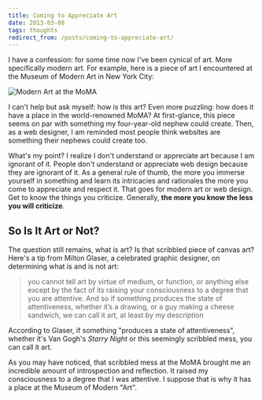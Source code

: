 ```yaml
---
title: Coming to Appreciate Art
date: 2013-03-08
tags: thoughts
redirect_from: /posts/coming-to-appreciate-art/
---
```


I have a confession: for some time now I've been cynical of art. More specifically modern art. For example, here is a piece of art I encountered at the Museum of Modern Art in New York City:

![Modern Art at the MoMA](https://pbs.twimg.com/media/A-wPHGACcAA7xOB.jpg)

I can't help but ask myself: how is this art? Even more puzzling: how does it have a place in the world-renowned MoMA? At first-glance, this piece seems on par with something my four-year-old nephew could create. Then, as a web designer, I am reminded most people think websites are something their nephews could create too.

What's my point? I realize I don't understand or appreciate art because I am ignorant of it. People don't understand or appreciate web design because they are ignorant of it. As a general rule of thumb, the more you immerse yourself in something and learn its intricacies and rationales the more you come to appreciate and respect it. That goes for modern art or web design. Get to know the things you criticize. Generally, **the more you know the less you will criticize**.

## So Is It Art or Not?

The question still remains, what is art? Is that scribbled piece of canvas art? Here's a tip from Milton Glaser, a celebrated graphic designer, on determining what is and is not art:

> you cannot tell art by virtue of medium, or function, or anything else except by the fact of its raising your consciousness to a degree that you are attentive. And so if something produces the state of attentiveness, whether it’s a drawing, or a guy making a cheese sandwich, we can call it art, at least by my description

According to Glaser, if something "produces a state of attentiveness", whether it's Van Gogh's *Starry Night* or this seemingly scribbled mess, you can call it art.

As you may have noticed, that scribbled mess at the MoMA brought me an incredible amount of introspection and reflection. It raised my consciousness to a degree that I was attentive. I suppose that is why it has a place at the Museum of Modern "Art".